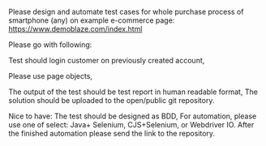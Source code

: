 Please design and automate test cases for whole purchase process of smartphone (any) on example e-commerce page: https://www.demoblaze.com/index.html



Please go with following:

 

Test should login customer on previously created account,

 
Please use page objects,

 
The output of the test should be test report in human readable format,
The solution should be uploaded to the open/public git repository.

 
 Nice to have: The test should be designed as BDD,
For automation, please use one of select: Java+ Selenium, CJS+Selenium, or Webdriver IO. After the finished automation please send the link to the repository. 
